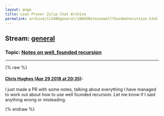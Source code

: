 ```yaml
---
layout: page
title: Lean Prover Zulip Chat Archive 
permalink: archive/113488general/20665Notesonwellfoundedrecursion.html
---
```


## Stream: [general](index.html)
### Topic: [Notes on well_founded recursion](20665Notesonwellfoundedrecursion.html)

---


{% raw %}
#### [ Chris Hughes (Apr 29 2018 at 20:35)](https://leanprover.zulipchat.com/#narrow/stream/113488-general/topic/Notes%20on%20well_founded%20recursion/near/125863120):
<p>I just made a PR with some notes, talking about everything I have managed to work out about how to use well founded recursion. Let me know if I said anything wrong or misleading.</p>


{% endraw %}
